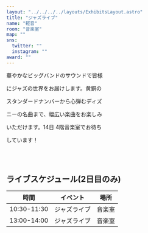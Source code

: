 ```yaml
---
layout: "../../../../layouts/ExhibitsLayout.astro"
title: "ジャズライブ"
name: "軽音"
room: "音楽室"
map: ""
sns:
  twitter: ""
  instagram: ""
award: ""
---
```


華やかなビッグバンドのサウンドで皆様

にジャズの世界をお届けします。黄銅の

スタンダードナンバーから心弾むディズ

ニーの名曲まで、幅広い楽曲をお楽しみ

いただけます。14日 4階音楽室でお待ち

しています！


<br><br>

## ライブスケジュール(2日目のみ)

<div class="time-schedule-table">
  <div class="schedule-container">
    <table class="schedule-table">
      <thead>
        <tr>
          <th class="time-header">時間</th>
          <th class="event-header">イベント</th>
          <th class="location-header">場所</th>
        </tr>
      </thead>
      <tbody>
        <tr class="schedule-row">
          <td class="time-cell">10:30-11:30</td>
          <td class="event-cell">ジャズライブ</td>
          <td class="location-cell">音楽室</td>
        </tr>
        <tr class="schedule-row">
          <td class="time-cell">13:00-14:00</td>
          <td class="event-cell">ジャズライブ</td>
          <td class="location-cell">音楽室</td>
        </tr>
      </tbody>
    </table>
  </div>
</div>